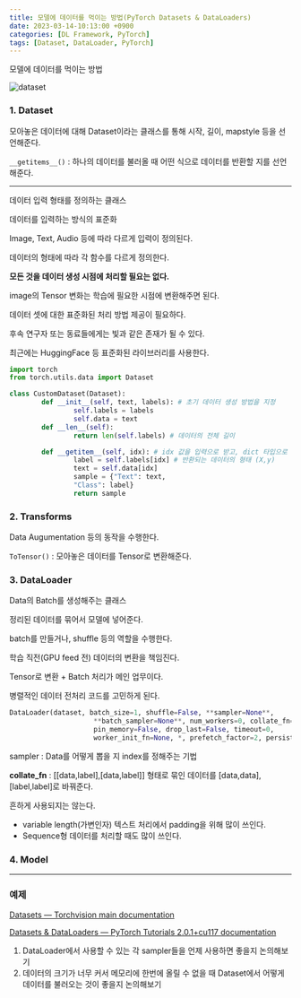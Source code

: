 ```yaml
---
title: 모델에 데이터를 먹이는 방법(PyTorch Datasets & DataLoaders)
date: 2023-03-14-10:13:00 +0900
categories: [DL Framework, PyTorch]
tags: [Dataset, DataLoader, PyTorch]
---
```

모델에 데이터를 먹이는 방법

![dataset](/imgs/dataset_dataloader.png)

### 1. Dataset

모아놓은 데이터에 대해 Dataset이라는 클래스를 통해 시작, 길이, mapstyle 등을 선언해준다.

`__getitems__()` : 하나의 데이터를 불러올 때 어떤 식으로 데이터를 반환할 지를 선언해준다.

---

데이터 입력 형태를 정의하는 클래스

데이터를 입력하는 방식의 표준화

Image, Text, Audio 등에 따라 다르게 입력이 정의된다.

데이터의 형태에 따라 각 함수를 다르게 정의한다.

**모든 것을 데이터 생성 시점에 처리할 필요는 없다.**

image의 Tensor 변화는 학습에 필요한 시점에 변환해주면 된다.

데이터 셋에 대한 표준화된 처리 방법 제공이 필요하다.

후속 연구자 또는 동료들에게는 빛과 같은 존재가 될 수 있다.

최근에는 HuggingFace 등 표준화된 라이브러리를 사용한다.

```python
import torch
from torch.utils.data import Dataset

class CustomDataset(Dataset): 
		def __init__(self, text, labels): # 초기 데이터 생성 방법을 지정
				self.labels = labels 
				self.data = text
		def __len__(self):
				return len(self.labels) # 데이터의 전체 길이

		def __getitem__(self, idx): # idx 값을 입력으로 받고, dict 타입으로 데이터를 반환해준다.
				label = self.labels[idx] # 반환되는 데이터의 형태 (X,y)
				text = self.data[idx]
				sample = {"Text": text, 
				"Class": label} 
				return sample
```

### 2. Transforms

Data Augumentation 등의 동작을 수행한다.

`ToTensor()` : 모아놓은 데이터를 Tensor로 변환해준다.

### 3. DataLoader

Data의 Batch를 생성해주는 클래스

정리된 데이터를 묶어서 모델에 넣어준다.

batch를 만들거나, shuffle 등의 역할을 수행한다.

학습 직전(GPU feed 전) 데이터의 변환을 책임진다.

Tensor로 변환 + Batch 처리가 메인 업무이다.

병렬적인 데이터 전처리 코드를 고민하게 된다.

```python
DataLoader(dataset, batch_size=1, shuffle=False, **sampler=None**, 
					 **batch_sampler=None**, num_workers=0, collate_fn=None, 
					 pin_memory=False, drop_last=False, timeout=0, 
					 worker_init_fn=None, *, prefetch_factor=2, persistent_workers=False)
```

sampler : Data를 어떻게 뽑을 지 index를 정해주는 기법

**collate_fn** : [[data,label],[data,label]] 형태로 묶인 데이터를 [data,data],[label,label]로 바꿔준다.

흔하게 사용되지는 않는다.

- variable length(가변인자) 텍스트 처리에서 padding을 위해 많이 쓰인다.
- Sequence형 데이터를 처리할 때도 많이 쓰인다.

### 4. Model

---

### 예제

[Datasets — Torchvision main documentation](https://pytorch.org/vision/stable/datasets.html#built-in-datasets)

[Datasets & DataLoaders — PyTorch Tutorials 2.0.1+cu117 documentation](https://pytorch.org/tutorials/beginner/basics/data_tutorial.html)

1. DataLoader에서 사용할 수 있는 각 sampler들을 언제 사용하면 좋을지 논의해보기
2. 데이터의 크기가 너무 커서 메모리에 한번에 올릴 수 없을 때 Dataset에서 어떻게 데이터를 불러오는 것이 좋을지 논의해보기